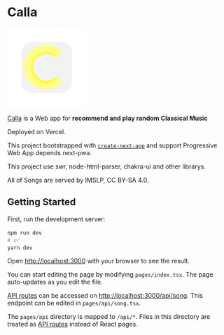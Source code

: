 
# Calla
<a href="https://github.com/phyyou/Calla">
  <img src="https://github.com/phyyou/Calla/blob/main/public/icons/apple-icon-180.png?raw=true" alt="Calla Music Logo" />
</a>

[Calla](https://callamusic.net) is a Web app for **recommend and play random Classical Music**

Deployed on Vercel.

This project bootstrapped with [`create-next-app`](https://github.com/vercel/next.js/tree/canary/packages/create-next-app) and support Progressive Web App depends next-pwa.

This project use swr, node-html-parser, chakra-ui and other librarys.

All of Songs are served by IMSLP, CC BY-SA 4.0.

## Getting Started

First, run the development server:

```bash
npm run dev
# or
yarn dev
```

Open [http://localhost:3000](http://localhost:3000) with your browser to see the result.

You can start editing the page by modifying `pages/index.tsx`. The page auto-updates as you edit the file.

[API routes](https://nextjs.org/docs/api-routes/introduction) can be accessed on [http://localhost:3000/api/song](http://localhost:3000/api/song). This endpoint can be edited in `pages/api/song.tsx`.

The `pages/api` directory is mapped to `/api/*`. Files in this directory are treated as [API routes](https://nextjs.org/docs/api-routes/introduction) instead of React pages.
